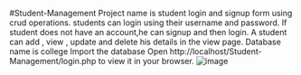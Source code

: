 #Student-Management
Project name is student login and signup form using crud operations.
students can login using their username and password. If student does not have an account,he can signup and then login.
A student can add , view , update and delete his details in the view page.
Database name is college 
Import the database
Open http://localhost/Student-Management/login.php to view it in your browser.
![image](https://user-images.githubusercontent.com/111574948/186841812-cb2044d5-bf39-4d85-a070-add492daabe5.png)

